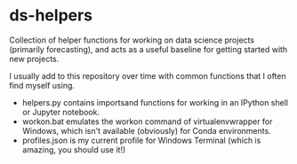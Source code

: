 # ds-helpers
Collection of helper functions for working on data science projects (primarily forecasting), and acts as a useful baseline for getting started with new projects.

I usually add to this repository over time with common functions that I often find myself using.

- helpers.py contains importsand functions for working in an IPython shell or Jupyter notebook.
- workon.bat emulates the workon command of virtualenvwrapper for Windows, which isn't available (obviously) for Conda environments.
- profiles.json is my current profile for Windows Terminal (which is amazing, you should use it!)
